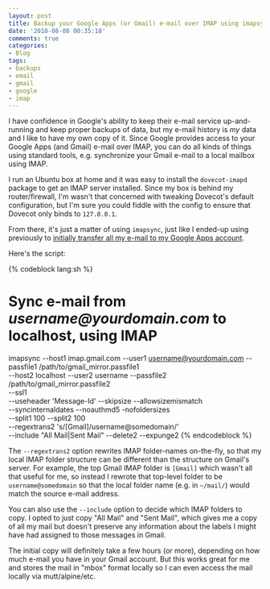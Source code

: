```yaml
---
layout: post
title: Backup your Google Apps (or Gmail) e-mail over IMAP using imapsync
date: '2010-08-08 00:35:18'
comments: true
categories:
- Blog
tags:
- backups
- email
- gmail
- google
- imap
---
```


I have confidence in Google's ability to keep their e-mail service up-and-
running and keep proper backups of data, but my e-mail history is _my_ data
and I like to have my own copy of it. Since Google provides access to your
Google Apps (and Gmail) e-mail over IMAP, you can do all kinds of things using
standard tools, e.g. synchronize your Gmail e-mail to a local mailbox using
IMAP.

I run an Ubuntu box at home and it was easy to install the `dovecot-imapd`
package to get an IMAP server installed. Since my box is behind my
router/firewall, I'm wasn't that concerned with tweaking Dovecot's default
configuration, but I'm sure you could fiddle with the config to ensure that
Dovecot only binds to `127.0.0.1`.

From there, it's just a matter of using `imapsync`, just like I ended-up
using previously to
[initially transfer all my e-mail to my Google Apps account](/blog/2010/08/07/moving-e-mail-from-gmail-to-google-apps-over-imap-using-imapsync/).

<!-- more -->

Here's the script:

{% codeblock lang:sh %}
 # Sync e-mail from _username@yourdomain.com_ to localhost, using IMAP
 imapsync --host1 imap.gmail.com --user1 username@yourdomain.com
          --passfile1 /path/to/gmail_mirror.passfile1 \
          --host2 localhost --user2 username
          --passfile2 /path/to/gmail_mirror.passfile2 \
          --ssl1 \
          --useheader 'Message-Id' --skipsize --allowsizemismatch \
          --syncinternaldates --noauthmd5 -nofoldersizes\
          --split1 100 --split2 100 \
          --regextrans2 's/\[Gmail\]/username\@somedomain/' \
          --include "All Mail|Sent Mail" --delete2 --expunge2
{% endcodeblock %}

The `--regextrans2` option rewrites IMAP folder-names on-the-fly, so that my
local IMAP folder structure can be different than the structure on Gmail's
server. For example, the top Gmail IMAP folder is `[Gmail]` which wasn't all
that useful for me, so instead I rewrote that top-level folder to be
`username@somedomain` so that the local folder name (e.g. in `~/mail/`) would
match the source e-mail address.

You can also use the `--include` option to decide which IMAP folders to copy.
I opted to just copy "All Mail" and "Sent Mail", which gives me a copy of all
my mail but doesn't preserve any information about the labels I might have had
assigned to those messages in Gmail.

The initial copy will definitely take a few hours (or more), depending on how
much e-mail you have in your Gmail account. But this works great for me and
stores the mail in "mbox" format locally so I can even access the mail locally
via mutt/alpine/etc.

